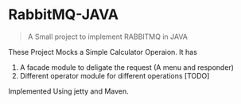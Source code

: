 # RabbitMQ-JAVA
> A Small project to implement RABBITMQ in JAVA 

These Project Mocks a Simple Calculator Operaion. It has
  1. A facade module to deligate the request (A menu and responder)
  2. Different operator module for different operations  [TODO]
 
Implemented Using jetty and Maven.
